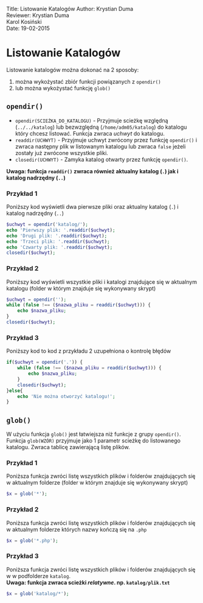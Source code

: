 Title: 		Listowanie Katalogów 
Author:		Krystian Duma  
Reviewer:	Krystian Duma  
			Karol Kosiński  
Date: 		19-02-2015  

# Listowanie Katalogów

Listowanie katalogów można dokonać na 2 sposoby:

1. można wykożystać zbiór funkcji powiązanych z `opendir()`
2. lub można wykożystać funkcję `glob()`


## `opendir()`

- `opendir(SCIEŻKA_DO_KATALOGU)` - Przyjmuje scieżkę względną (`../../katalog`) lub 
   bezwzględną (`/home/adm05/katalog`) do katalogu który chcesz listować.
   Funkcja zwraca *uchwyt* do katalogu.
-  `readdir(UCHWYT)` - Przyjmuje uchwyt zwrócony przez funkcję `opendir()` i zwraca następny plik w listowanym katalogu 
   lub zwraca `false` jeżeli zostały już zwrócone wszystkie pliki.
-  `closedir(UCHWYT)` - Zamyka katalog otwarty przez funkcję `opendir()`.

**Uwaga: funkcja `readdir()` zwraca również aktualny katalog (`.`) jak i katalog nadrzędny (`..`)**

### Przykład 1
Poniższy kod wyświetli dwa pierwsze pliki oraz aktualny katalog (`.`) i katalog nadrzędny (`..`)

```php
$uchwyt = opendir('katalog/');
echo 'Pierwszy plik: '.readdir($uchwyt);
echo 'Drugi plik: '.readdir($uchwyt);
echo 'Trzeci plik: '.readdir($uchwyt);
echo 'Czwarty plik: '.readdir($uchwyt);
closedir($uchwyt);
```

### Przykład 2
Poniższy kod wyświetli wszystkie pliki i katalogi znajdujące się w aktualnym katalogu 
(folder w którym znajduje się wykonywany skrypt)

```php
$uchwyt = opendir('');
while (false !== ($nazwa_pliku = readdir($uchwyt))) {
    echo $nazwa_pliku;
}
closedir($uchwyt);
```   

### Przykład 3
Poniższy kod to kod z przykładu 2 uzupełniona o kontrolę błędów

```php
if($uchwyt = opendir('.')) {
    while (false !== ($nazwa_pliku = readdir($uchwyt))) {
        echo $nazwa_pliku;
    }
    closedir($uchwyt);
}else{
    echo 'Nie można otworzyć katalogu!';
}
```

## `glob()`
W użyciu funkcja `glob()` jest łatwiejsza niż funkcje z grupy `opendir()`.
Funkcja `glob(WZÓR)` przyjmuje jako 1 parametr scieżkę do listowanego katalogu.
Zwraca tablicę zawierającą listę plików.

### Przykład 1
Poniższa funkcja zwróci listę wszystkich plików i folderów znajdujących się w aktualnym folderze 
(folder w którym znajduje się wykonywany skrypt)

```php
$x = glob('*');
```

### Przykład 2
Poniższa funkcja zwróci listę wszystkich plików i folderów znajdujących się w aktualnym folderze 
których  nazwy kończą się na `.php`

```php
$x = glob('*.php');
```

### Przykład 3
Poniższa funkcja zwróci listę wszystkich plików i folderów znajdujących się w w podfolderze `katalog`.  
**Uwaga: funkcja zwraca scieżki *relatywne*. np. `katalog/plik.txt`**

```php
$x = glob('katalog/*');
```
